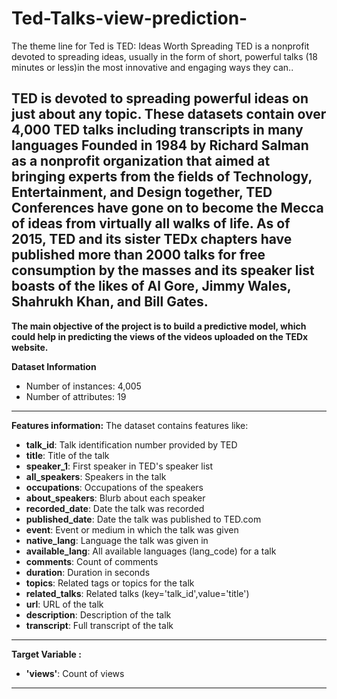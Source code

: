 # Ted-Talks-view-prediction-
The theme line for Ted is TED: Ideas Worth Spreading TED is a nonprofit devoted to spreading ideas, usually in the form of short, powerful talks (18 minutes or less)in the most innovative and engaging ways they can..

**TED is devoted to spreading powerful ideas on just about any topic. These datasets contain over 4,000 TED talks including transcripts in many languages Founded in 1984 by Richard Salman as a nonprofit organization that aimed at bringing experts from the fields of Technology, Entertainment, and Design together, TED Conferences have gone on to become the Mecca of ideas from virtually all walks of life. As of 2015, TED and its sister TEDx chapters have published more than 2000 talks for free consumption by the masses and its speaker list boasts of the likes of Al Gore, Jimmy Wales, Shahrukh Khan, and Bill Gates.**
---
**The main objective of the project is to build a predictive model, which could help in predicting the views of the videos uploaded on the TEDx website.**

**Dataset Information**
* Number of instances: 4,005
* Number of attributes: 19
---
**Features information:**
The dataset contains features like:

* **talk_id**: Talk identification number provided by TED
* **title**: Title of the talk
* **speaker_1**: First speaker in TED's speaker list
* **all_speakers**: Speakers in the talk
* **occupations**: Occupations of the speakers
* **about_speakers**: Blurb about each speaker
* **recorded_date**: Date the talk was recorded
* **published_date**: Date the talk was published to TED.com
* **event**: Event or medium in which the talk was given
* **native_lang**: Language the talk was given in
* **available_lang**: All available languages (lang_code) for a talk
* **comments**: Count of comments
* **duration**: Duration in seconds
* **topics**: Related tags or topics for the talk
* **related_talks**: Related talks (key='talk_id',value='title')
* **url**: URL of the talk
* **description**: Description of the talk
* **transcript**: Full transcript of the talk
---
**Target Variable :**
* **'views'**: Count of views
--- 
